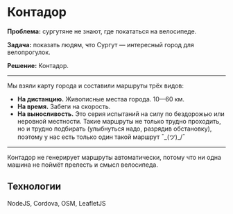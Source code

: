 # Контадор

**Проблема:** сургутяне не знают, где покататься на велосипеде.

**Задача:** показать людям, что Сургут — интересный город для велопрогулок.  

**Решение:** Контадор.

----

Мы взяли карту города и составили маршруты трёх видов:
- **На дистанцию.** Живописные местаа города. 10—60 км.
- **На время.** Забеги на скорость.
- **На выносливость.** Это серия испытаний на силу по бездорожью или неровной местности. Такие маршруты не только трудно проходить, но и трудно подбирать (улыбнуться надо, разрядив обстановку), поэтому у нас есть только один такой маршрут ¯\_(ツ)_/¯ 

---

Контадор не генерирует маршруты автоматически, потому что ни одна машина не поймёт прелесть и смысл велосипеда.

Технологии
---
NodeJS, Cordova, OSM, LeafletJS
